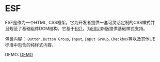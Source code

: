 ESF
========================

ESF是作为一个HTML, CSS框架。它为开发者提供一套可灵活定制的CSS样式并且规范了基础组件DOM结构。它基于[EST](https://github.com/ecomfe/est)，为[ESUI](https://github.com/ecomfe/esui)新版提供基础样式支持。

包含内容：
`Button`, `Button Group`, `Input`, `Input Group`, `Checkbox`等以及其他UE标准中包含的纯样式内容。

DEMO:
[DEMO](http://ecomfe.github.io/esf/)

